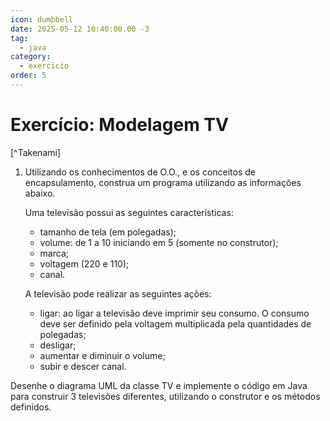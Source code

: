 ```yaml
---
icon: dumbbell
date: 2025-05-12 10:40:00.00 -3
tag:
  - java
category:
  - exercicio
order: 5
---
```


# Exercício: Modelagem TV

[^Takenami]

1. Utilizando os conhecimentos de O.O.,  e os conceitos de encapsulamento,  construa um programa utilizando as informações abaixo. 

    Uma televisão possui as seguintes características:
    - tamanho de tela (em polegadas);
    - volume: de 1 a 10 iniciando em 5 (somente no construtor);
    - marca;
    - voltagem (220 e 110);
    - canal.

    A televisão pode realizar as seguintes ações:
    - ligar: ao ligar a televisão deve imprimir seu consumo. O consumo deve ser definido pela voltagem multiplicada pela quantidades de polegadas;
    - desligar;
    - aumentar e diminuir o volume;
    - subir e descer canal.

Desenhe o diagrama UML da classe TV e implemente o código em Java para construir 3 televisões diferentes, utilizando o construtor e os métodos definidos.



<!-- @include: ../../../includes/bib.md -->
